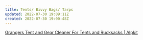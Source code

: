 ```yaml
---
title: Tents/ Bivvy Bags/ Tarps
updated: 2022-07-30 19:09:11Z
created: 2022-07-30 19:00:48Z
---
```


[Grangers Tent and Gear Cleaner For Tents and Rucksacks | Alpkit](https://alpkit.com/products/grangers-tent-and-gear-cleaner)
